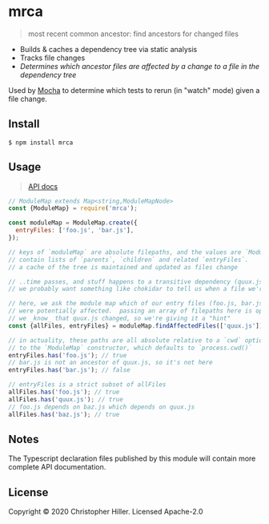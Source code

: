 # mrca

> most recent common ancestor: find ancestors for changed files

- Builds & caches a dependency tree via static analysis
- Tracks file changes
- _Determines which ancestor files are affected by a change to a file in the dependency tree_

Used by [Mocha](https://mochajs.org) to determine which tests to rerun (in "watch" mode) given a file change.

## Install

```shell
$ npm install mrca
```

## Usage

> [API docs](https://github.com/boneskull/mrca/blog/master/API.md)

```js
// ModuleMap extends Map<string,ModuleMapNode>
const {ModuleMap} = require('mrca');

const moduleMap = ModuleMap.create({
  entryFiles: ['foo.js', 'bar.js'],
});

// keys of `moduleMap` are absolute filepaths, and the values are `ModuleMapNode` objects
// contain lists of `parents`, `children` and related `entryFiles`.
// a cache of the tree is maintained and updated as files change

// ..time passes, and stuff happens to a transitive dependency (quux.js) of foo.js..
// we probably want something like chokidar to tell us when a file we're watching has changed

// here, we ask the module map which of our entry files (foo.js, bar.js, above)
// were potentially affected.  passing an array of filepaths here is optional; in our case
// we _know_ that quux.js changed, so we're giving it a "hint"
const {allFiles, entryFiles} = moduleMap.findAffectedFiles(['quux.js']);

// in actuality, these paths are all absolute relative to a `cwd` option
// to the `ModuleMap` constructor, which defaults to `process.cwd()`
entryFiles.has('foo.js'); // true
// bar.js is not an ancestor of quux.js, so it's not here
entryFiles.has('bar.js'); // false

// entryFiles is a strict subset of allFiles
allFiles.has('foo.js'); // true
allFiles.has('quux.js'); // true
// foo.js depends on baz.js which depends on quux.js
allFiles.has('baz.js'); // true
```

## Notes

The Typescript declaration files published by this module will contain more complete API documentation.

## License

Copyright © 2020 Christopher Hiller. Licensed Apache-2.0
